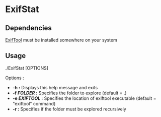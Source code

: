 # ExifStat

## Dependencies

[ExifTool](https://www.sno.phy.queensu.ca/~phil/exiftool/) must be installed somewhere on your system 

## Usage

./ExifStat \[OPTIONS\]

Options : 

* __-h :__ Displays this help message and exits
* __-f *FOLDER* :__ Specifies the folder to explore (default = .)
* __-e *EXIFTOOL* :__ Specifies the location of exiftool executable (default = "exiftool" command)
* __-r :__ Specifies if the folder must be explored recursively
